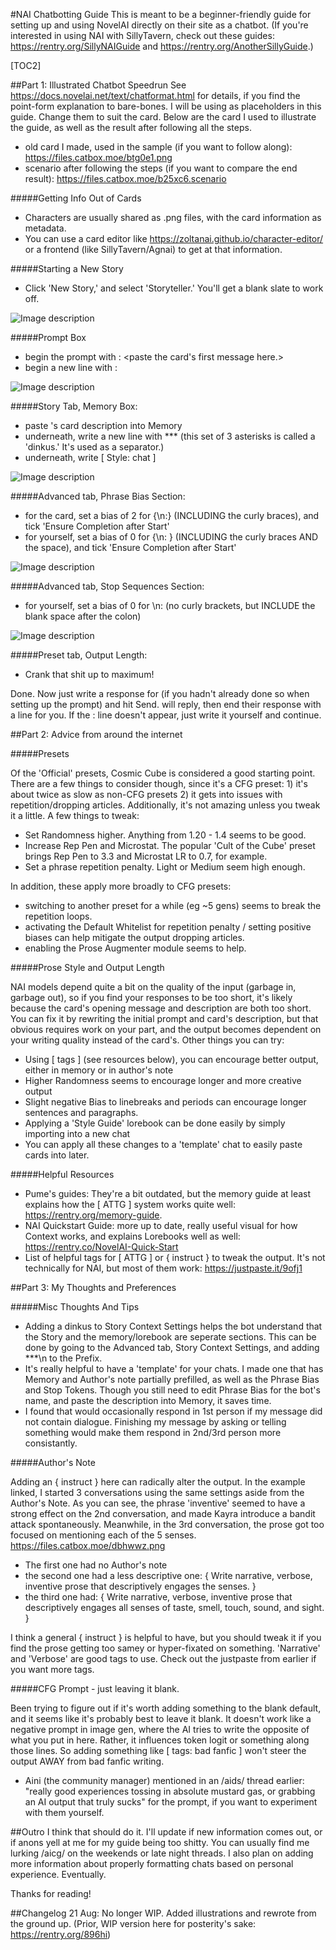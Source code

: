 #NAI Chatbotting Guide
This is meant to be a beginner-friendly guide for setting up and using NovelAI directly on their site as a chatbot.
(If you're interested in using NAI with SillyTavern, check out these guides: https://rentry.org/SillyNAIGuide and https://rentry.org/AnotherSillyGuide.)

[TOC2]

##Part 1: Illustrated Chatbot Speedrun 
See https://docs.novelai.net/text/chatformat.html for details, if you find the point-form explanation to bare-bones. I will be using <angle brackets> as placeholders in this guide. Change them to suit the card. Below are the card I used to illustrate the guide, as well as the result after following all the steps. 
- old card I made, used in the sample (if you want to follow along): https://files.catbox.moe/btg0e1.png
- scenario after following the steps (if you want to compare the end result): https://files.catbox.moe/b25xc6.scenario

#####Getting Info Out of Cards
- Characters are usually shared as .png files, with the card information as metadata.
- You can use a card editor like https://zoltanai.github.io/character-editor/ or a frontend (like SillyTavern/Agnai) to get at that information.

#####Starting a New Story
- Click 'New Story,' and select 'Storyteller.' You'll get a blank slate to work off.

![Image description](https://files.catbox.moe/55olx4.png)

#####Prompt Box
- begin the prompt with <char>: <paste the card's first message here.>
- begin a new line with <user>: <this is where you write your first response to the chat>

![Image description](https://files.catbox.moe/0jvet8.png)

#####Story Tab, Memory Box:
- paste <char>'s card description into Memory
- underneath, write a new line with *** (this set of 3 asterisks is called a 'dinkus.' It's used as a separator.)
- underneath, write [ Style: chat ]

![Image description](https://files.catbox.moe/u4jv6n.png)

#####Advanced tab, Phrase Bias Section:
- for the card, set a bias of 2 for {\n<char>:} (INCLUDING the curly braces), and tick 'Ensure Completion after Start'
- for yourself, set a bias of 0 for {\n<user>: } (INCLUDING the curly braces AND the space), and tick 'Ensure Completion after Start'

![Image description](https://files.catbox.moe/545kws.png)

#####Advanced tab, Stop Sequences Section:
- for yourself, set a bias of 0 for \n<user>:  (no curly brackets, but INCLUDE the blank space after the colon)

![Image description](https://files.catbox.moe/trb3cj.png)

#####Preset tab, Output Length:
- Crank that shit up to maximum!

Done. Now just write a response for <user> (if you hadn't already done so when setting up the prompt) and hit Send. <char> will reply, then end their response with a line for you. If the <user>: line doesn't appear, just write it yourself and continue.

##Part 2: Advice from around the internet

#####Presets

Of the 'Official' presets, Cosmic Cube is considered a good starting point. There are a few things to consider though, since it's a CFG preset: 1) it's about twice as slow as non-CFG presets 2) it gets into issues with repetition/dropping articles. Additionally, it's not amazing unless you tweak it a little. A few things to tweak:
- Set Randomness higher. Anything from 1.20 - 1.4 seems to be good.
- Increase Rep Pen and Microstat. The popular 'Cult of the Cube' preset brings Rep Pen to 3.3 and Microstat LR to 0.7, for example.
- Set a phrase repetition penalty. Light or Medium seem high enough.

In addition, these apply more broadly to CFG presets:
- switching to another preset for a while (eg ~5 gens) seems to break the repetition loops.
- activating the Default Whitelist for repetition penalty / setting positive biases can help mitigate the output dropping articles.
- enabling the Prose Augmenter module seems to help.

#####Prose Style and Output Length

NAI models depend quite a bit on the quality of the input (garbage in, garbage out), so if you find your responses to be too short, it's likely because the card's opening message and description are both too short. You can fix it by rewriting the initial prompt and card's description, but that obvious requires work on your part, and the output becomes dependent on your writing quality instead of the card's. Other things you can try:
- Using [ tags ] (see resources below), you can encourage better output, either in memory or in author's note
- Higher Randomness seems to encourage longer and more creative output
- Slight negative Bias to linebreaks and periods can encourage longer sentences and paragraphs.
- Applying a 'Style Guide' lorebook can be done easily by simply importing into a new chat
- You can apply all these changes to a 'template' chat to easily paste cards into later.

#####Helpful Resources

- Pume's guides: They're a bit outdated, but the memory guide at least explains how the [ ATTG ] system works quite well: https://rentry.org/memory-guide.
- NAI Quickstart Guide: more up to date, really useful visual for how Context works, and explains Lorebooks well as well: https://rentry.co/NovelAI-Quick-Start
- List of helpful tags for [ ATTG ] or { instruct } to tweak the output. It's not technically for NAI, but most of them work: https://justpaste.it/9ofj1

##Part 3: My Thoughts and Preferences

#####Misc Thoughts And Tips

- Adding a dinkus to Story Context Settings helps the bot understand that the Story and the memory/lorebook are seperate sections. This can be done by going to the Advanced tab, Story Context Settings, and adding ***\n to the Prefix.
- It's really helpful to have a 'template' for your chats. I made one that has Memory and Author's note partially prefilled, as well as the Phrase Bias and Stop Tokens. Though you still need to edit Phrase Bias for the bot's name, and paste the description into Memory, it saves time.
- I found that <char> would occasionally respond in 1st person if my message did not contain dialogue. Finishing my message by asking or telling <char> something would make them respond in 2nd/3rd person more consistantly.

#####Author's Note

Adding an { instruct } here can radically alter the output. In the example linked, I started 3 conversations using the same settings aside from the Author's Note. As you can see, the phrase 'inventive' seemed to have a strong effect on the 2nd conversation, and made Kayra introduce a bandit attack spontaneously. Meanwhile, in the 3rd conversation, the prose got too focused on mentioning each of the 5 senses. https://files.catbox.moe/dbhwwz.png
- The first one had no Author's note
- the second one had a less descriptive one: { Write narrative, verbose, inventive prose that descriptively engages the senses. }
- the third one had: { Write narrative, verbose, inventive prose that descriptively engages all senses of taste, smell, touch, sound, and sight. }

I think a general { instruct } is helpful to have, but you should tweak it if you find the prose getting too samey or hyper-fixated on something. 'Narrative' and 'Verbose' are good tags to use. Check out the justpaste from earlier if you want more tags.

#####CFG Prompt - just leaving it blank.

Been trying to figure out if it's worth adding something to the blank default, and it seems like it's probably best to leave it blank. It doesn't work like a negative prompt in image gen, where the AI tries to write the opposite of what you put in here. Rather, it influences token logit or something along those lines. So adding something like [ tags: bad fanfic ] won't steer the output AWAY from bad fanfic writing.

- Aini (the community manager) mentioned in an /aids/ thread earlier: "really good experiences tossing in absolute mustard gas, or grabbing an AI output that truly sucks" for the prompt, if you want to experiment with them yourself.

##Outro
I think that should do it. I'll update if new information comes out, or if anons yell at me for my guide being too shitty. You can usually find me lurking /aicg/ on the weekends or late night threads.  I also plan on adding more information about properly formatting chats based on personal experience. Eventually. 

Thanks for reading!

##Changelog
21 Aug: No longer WIP. Added illustrations and rewrote from the ground up. (Prior, WIP version here for posterity's sake: https://rentry.org/896hi)